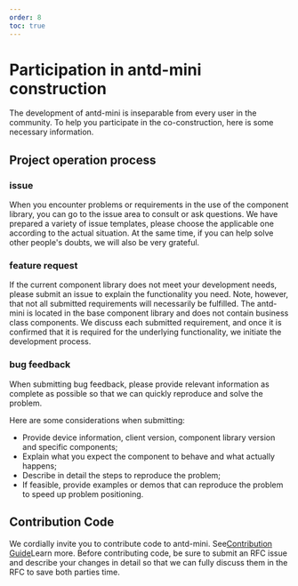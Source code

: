 ```yaml
---
order: 8
toc: true
---
```


# Participation in antd-mini construction

The development of antd-mini is inseparable from every user in the community. To help you participate in the co-construction, here is some necessary information.

## Project operation process

### issue

When you encounter problems or requirements in the use of the component library, you can go to the issue area to consult or ask questions. We have prepared a variety of issue templates, please choose the applicable one according to the actual situation. At the same time, if you can help solve other people's doubts, we will also be very grateful.

### feature request

If the current component library does not meet your development needs, please submit an issue to explain the functionality you need. Note, however, that not all submitted requirements will necessarily be fulfilled. The antd-mini is located in the base component library and does not contain business class components. We discuss each submitted requirement, and once it is confirmed that it is required for the underlying functionality, we initiate the development process.

### bug feedback

When submitting bug feedback, please provide relevant information as complete as possible so that we can quickly reproduce and solve the problem.

Here are some considerations when submitting:

- Provide device information, client version, component library version and specific components;
- Explain what you expect the component to behave and what actually happens;
- Describe in detail the steps to reproduce the problem;
- If feasible, provide examples or demos that can reproduce the problem to speed up problem positioning.

## Contribution Code

We cordially invite you to contribute code to antd-mini. See[Contribution Guide](./contribute.md)Learn more. Before contributing code, be sure to submit an RFC issue and describe your changes in detail so that we can fully discuss them in the RFC to save both parties time.
